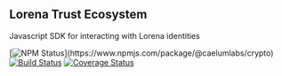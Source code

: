 ## Lorena Trust Ecosystem

Javascript SDK for interacting with Lorena identities

[![NPM Status]("https://img.shields.io/npm/v/@caelumlabs/crypto.svg?style=flat")](https://www.npmjs.com/package/@caelumlabs/crypto)
[![Build Status](https://travis-ci.com/caelumlabs/lorena.svg?branch=master)](https://travis-ci.com/caelumlabs/comms)
[![Coverage Status](https://coveralls.io/repos/github/caelumlabs/lorena/badge.svg?branch=master)](https://coveralls.io/github/caelumlabs/lorena?branch=master)
